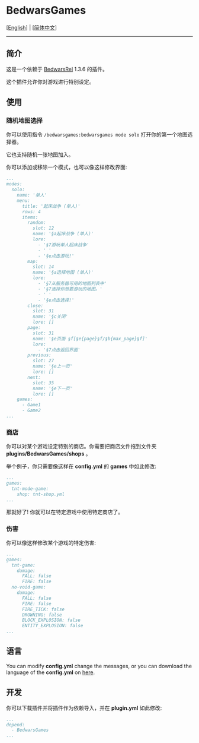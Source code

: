 # BedwarsGames

[[English](README.MD)] | [[简体中文](README_zh-CN.MD)]

---

## 简介

这是一个依赖于 [BedwarsRel](https://github.com/BedwarsRel/BedwarsRel) 1.3.6 的插件。

这个插件允许你对游戏进行特别设定。

## 使用

### 随机地图选择

你可以使用指令 ```/bedwarsgames:bedwarsgames mode solo``` 打开你的第一个地图选择器。

它也支持随机一张地图加入。

你可以添加或移除一个模式，也可以像这样修改界面:

```yaml
...
modes:
  solo:
    name: '单人'
    menu:
      title: '起床战争 (单人)'
      rows: 4
      items:
        random:
          slot: 12
          name: '§a起床战争 (单人)'
          lore:
            - '§7游玩单人起床战争'
            - ' '
            - '§e点击游玩!'
        map:
          slot: 14
          name: '§a选择地图 (单人)'
          lore:
            - '§7从服务器可用的地图列表中'
            - '§7选择你想要游玩的地图。'
            - ' '
            - '§e点击选择!'
        close:
          slot: 31
          name: '§c关闭'
          lore: []
        page:
          slot: 31
          name: '§e页面 §f[§e{page}§f/§b{max_page}§f]'
          lore:
            - '§7点击返回界面'
        previous:
          slot: 27
          name: '§e上一页'
          lore: []
        next:
          slot: 35
          name: '§e下一页'
          lore: []
    games:
      - Game1
      - Game2
...
```

### 商店

你可以对某个游戏设定特别的商店。你需要把商店文件拖到文件夹 **plugins/BedwarsGames/shops** 。

举个例子，你只需要像这样在 **config.yml** 的 **games** 中如此修改:

```yaml
...
games:
  tnt-mode-game:
    shop: tnt-shop.yml
...
```

那就好了! 你就可以在特定游戏中使用特定商店了。

### 伤害

你可以像这样修改某个游戏的特定伤害:

```yaml
...
games:
  tnt-game:
    damage:
      FALL: false
      FIRE: false
  no-void-game:
    damage:
      FALL: false
      FIRE: false
      FIRE_TICK: false
      DROWNING: false
      BLOCK_EXPLOSION: false
      ENTITY_EXPLOSION: false
...
```

## 语言

You can modify **config.yml** change the messages, or you can download the language of the **config.yml** on [here](src/main/resources/languages).

## 开发

你可以下载插件并将插件作为依赖导入，并在 **plugin.yml** 如此修改:

```yaml
...
depend:
  - BedwarsGames
...
```